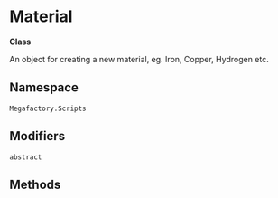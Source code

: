 # Material
**Class**

An object for creating a new material, eg. Iron, Copper, Hydrogen etc.

## Namespace
`Megafactory.Scripts`

## Modifiers
`abstract`

## Methods

